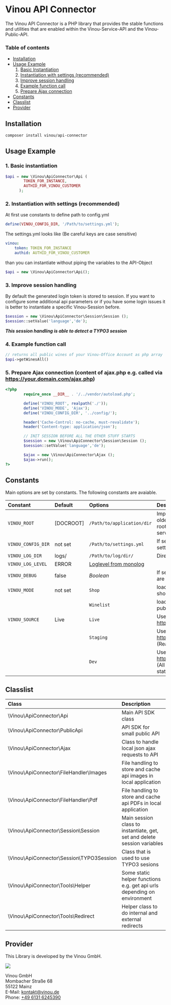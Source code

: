 # Vinou API Connector

The Vinou API Connector is a PHP library that provides the stable functions and utilities that are enabled within the Vinou-Service-API and the Vinou-Public-API. 

### Table of contents

- [Installation](#installation)
- [Usage Example](#usage-example)
	1. [Basic Instantiation](#1-basic-instantiation)
	2. [Instantiation with settings (recommended)](#2-instantiation-with-settings-recommended)
	3. [Improve session handling](#3-improve-session-handling)
	4. [Example function call](#4-example-function-call)
	5. [Prepare Ajax connection](#5-prepare-ajax-connection-content-of-ajaxphp-eg-called-via-httpsyourdomaincomajaxphp)
- [Constants](#constants)
- [Classlist](#classlist)
- [Provider](#provider)


## Installation

```bash
composer install vinou/api-connector
```

## Usage Example

### 1. Basic instantiation

```php
$api = new \Vinou\ApiConnector\Api (
        TOKEN_FOR_INSTANCE,
        AUTHID_FOR_VINOU_CUSTOMER	
      );
```
### 2. Instantiation with settings (recommended)

At first use constants to define path to config.yml
```php
define(VINOU_CONFIG_DIR, '/Path/to/settings.yml');
```

The settings.yml looks like (Be careful keys are case sensitive)
```yaml
vinou:
    token: TOKEN_FOR_INSTANCE
    authid: AUTHID_FOR_VINOU_CUSTOMER
```
than you can instantiate without piping the variables to the API-Object

```php
$api = new \Vinou\ApiConnector\Api();
```

### 3. Improve session handling

By default the generated login token is stored to session. If you want to configure some additional api parameters or if you have some login issues it is better to instantiate a specific Vinou-Session before.
```php
$session = new \Vinou\ApiConnector\Session\Session ();
$session::setValue('language','de');
```
___This session handling is able to detect a TYPO3 session___


### 4. Example function call
```php	
// returns all public wines of your Vinou-Office Account as php array
$api->getWinesAll()
```

### 5. Prepare Ajax connection (content of ajax.php e.g. called via https://your.domain.com/ajax.php)
```php
<?php
        require_once __DIR__ . '/../vendor/autoload.php';

        define('VINOU_ROOT', realpath('./'));
        define('VINOU_MODE', 'Ajax');
        define('VINOU_CONFIG_DIR', '../config/');

        header('Cache-Control: no-cache, must-revalidate');
        header('Content-type: application/json');

        // INIT SESSION BEFORE ALL THE OTHER STUFF STARTS
        $session = new \Vinou\ApiConnector\Session\Session ();
        $session::setValue('language','de');

        $ajax = new \Vinou\ApiConnector\Ajax ();
        $ajax->run();
?>
```


## Constants

Main options are set by constants. The following constants are avaiable.

|Constant             |Default              |Options              |Description          |
|:--------------------|:--------------------|:--------------------|:--------------------|
|`VINOU_ROOT`        |[DOCROOT]|`/Path/to/application/dir`|Improvement settings for some older environments if document root is not correctly set via server variable|
|`VINOU_CONFIG_DIR`  |not set|`/Path/to/settings.yml`|If set use configuration via settings.yml]
|`VINOU_LOG_DIR`     |logs/|`/Path/to/log/dir/`|Directory for logfiles|
|`VINOU_LOG_LEVEL`   |ERROR|[Loglevel from monolog](https://github.com/Seldaek/monolog/blob/master/doc/01-usage.md#log-levels)||
|`VINOU_DEBUG`       |false|_Boolean_|If set special breakpoints in sdk are written to logfiles|
|`VINOU_MODE`        |not set|`Shop`|load only objects marked with shop flag in Vinou-Office|
|                    ||`Winelist`|load only objects marked as public in Vinou-Office|
|`VINOU_SOURCE`      |Live|`Live`|Use production API https://api.vinou.de|
|                    ||`Staging`|Use staging API https://api.staging.vinou.de (Ready to use features)|
|                    ||`Dev`|Use development API https://api.developmentvinou.de (All new features up from alpha status)| 

## Classlist

|Class                |Description          |
|:--------------------|:--------------------|
|\Vinou\ApiConnector\Api|Main API SDK class|
|\Vinou\ApiConnector\PublicApi|API SDK for small public API|
|\Vinou\ApiConnector\Ajax|Class to handle local json ajax requests to API|
|\Vinou\ApiConnector\FileHandler\Images|File handling to store and cache api images in local application|
|\Vinou\ApiConnector\FileHandler\Pdf|File handling to store and cache api PDFs in local application|
|\Vinou\ApiConnector\Session\Session|Main session class to instantiate, get, set and delete session variables|
|\Vinou\ApiConnector\Session\TYPO3Session|Class that is used to use TYPO3 sesions|
|\Vinou\ApiConnector\Tools\Helper|Some static helper functions e.g. get api urls depending on environment|
|\Vinou\ApiConnector\Tools\Redirect|Helper class to do internal and external redirects|

## Provider

This Library is developed by the Vinou GmbH.

![](http://static.vinou.io/brand/logo/red.svg)

Vinou GmbH<br> 
Mombacher Straße 68<br>
55122 Mainz<br>
E-Mail: [kontakt@vinou.de](mailto:kontakt@vinou.de)<br>
Phone: [+49 6131 6245390](tel:+4961316245390)
